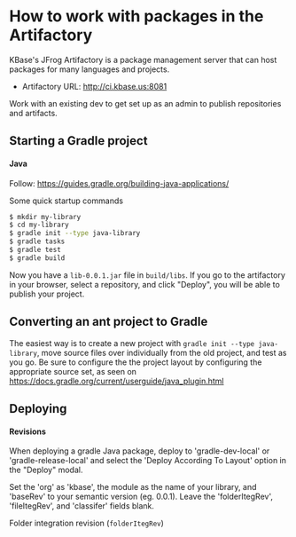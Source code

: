 
# How to work with packages in the Artifactory

KBase's JFrog Artifactory is a package management server that can host packages for many languages and projects.

* Artifactory URL: http://ci.kbase.us:8081

Work with an existing dev to get set up as an admin to publish repositories and artifacts.

## Starting a Gradle project

#### Java

Follow: https://guides.gradle.org/building-java-applications/

Some quick startup commands

```sh
$ mkdir my-library
$ cd my-library
$ gradle init --type java-library
$ gradle tasks
$ gradle test
$ gradle build
```

Now you have a `lib-0.0.1.jar` file in `build/libs`. If you go to the artifactory in your browser, select a repository, and click "Deploy", you will be able to publish your project.

## Converting an ant project to Gradle

The easiest way is to create a new project with `gradle init --type java-library`, move source files over individually from the old project, and test as you go. Be sure to configure the the project layout by configuring the appropriate source set, as seen on https://docs.gradle.org/current/userguide/java_plugin.html 

## Deploying

#### Revisions

When deploying a gradle Java package, deploy to 'gradle-dev-local' or 'gradle-release-local' and select the 'Deploy According To Layout' option in the "Deploy" modal.

Set the 'org' as 'kbase', the module as the name of your library, and 'baseRev' to your semantic version (eg. 0.0.1). Leave the 'folderItegRev', 'fileItegRev', and 'classifer' fields blank.

Folder integration revision (`folderItegRev`)
